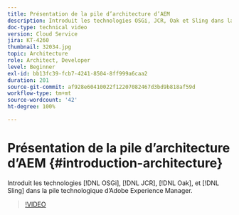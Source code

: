 ```yaml
---
title: Présentation de la pile d’architecture d’AEM
description: Introduit les technologies OSGi, JCR, Oak et Sling dans la pile technologique d’Adobe Experience Manager.
doc-type: technical video
version: Cloud Service
jira: KT-4260
thumbnail: 32034.jpg
topic: Architecture
role: Architect, Developer
level: Beginner
exl-id: bb13fc39-fcb7-4241-8504-8ff999a6caa2
duration: 201
source-git-commit: af928e60410022f12207082467d3bd9b818af59d
workflow-type: tm+mt
source-wordcount: '42'
ht-degree: 100%

---
```


# Présentation de la pile d’architecture d’AEM {#introduction-architecture}

Introduit les technologies [!DNL OSGi], [!DNL JCR], [!DNL Oak], et [!DNL Sling] dans la pile technologique d’Adobe Experience Manager.

>[!VIDEO](https://video.tv.adobe.com/v/32034?quality=12&learn=on)
